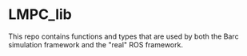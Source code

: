 # LMPC_lib

This repo contains functions and types that are used by both the Barc simulation framework and the "real" ROS framework.
